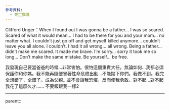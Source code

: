 ```yaml
---
參考資料:
  - 死亡擱淺
---
```

Clifford Unger：When I found out I was gonna be a father… I was so scared. Scared of what it would mean… I had to be there for you and your mom… no matter what. I couldn’t just go off and get myself killed anymore… couldn’t leave you all alone. I couldn’t. I had it all wrong… all wrong. Being a father… didn’t make me scared. It made me brave. I’m sorry… sorry it took me so long… Don’t make the same mistake. Be yourself… be free.

我發現自己要當爸爸的時候...非常害怕。很怕這個重責大任。無論如何...我都必須保護你和你媽。我不能再隨便冒著性命危險出動...不能拋下你們。我做不到。我完全想錯了，全錯了。成為父親...並不會讓我恐懼，反而使我勇敢。對不起...對不起我花了這麼久才......
不要飯跟我一樣2
- - -
parent::
